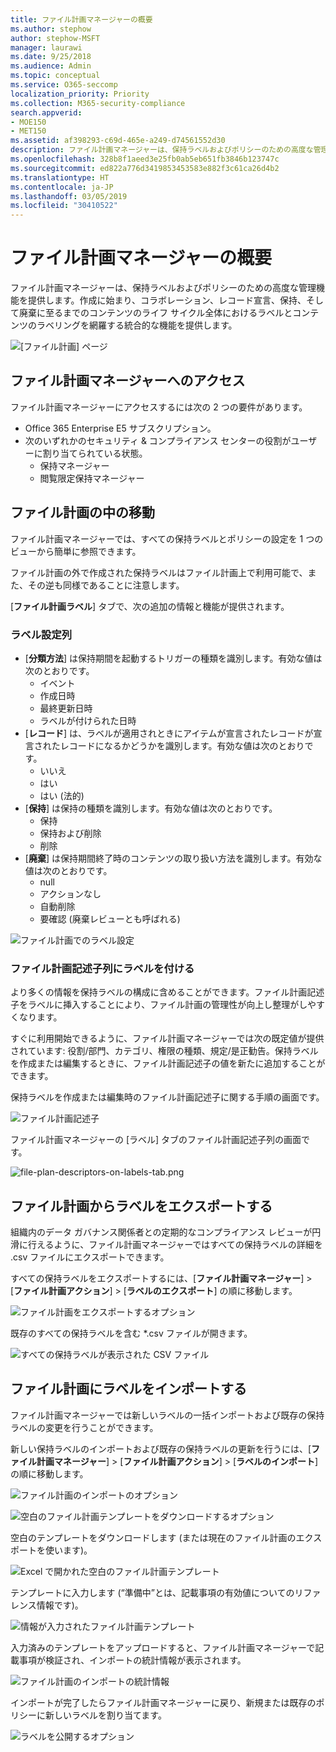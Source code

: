 ```yaml
---
title: ファイル計画マネージャーの概要
ms.author: stephow
author: stephow-MSFT
manager: laurawi
ms.date: 9/25/2018
ms.audience: Admin
ms.topic: conceptual
ms.service: O365-seccomp
localization_priority: Priority
ms.collection: M365-security-compliance
search.appverid:
- MOE150
- MET150
ms.assetid: af398293-c69d-465e-a249-d74561552d30
description: ファイル計画マネージャーは、保持ラベルおよびポリシーのための高度な管理機能を提供します。作成に始まり、コラボレーション、レコード宣言、保持、そして廃棄に至るまでのコンテンツのライフ サイクル全体におけるラベルとコンテンツのラベリングを網羅する統合的な機能を提供します。
ms.openlocfilehash: 328b8f1aeed3e25fb0ab5eb651fb3846b123747c
ms.sourcegitcommit: ed822a776d3419853453583e882f3c61ca26d4b2
ms.translationtype: HT
ms.contentlocale: ja-JP
ms.lasthandoff: 03/05/2019
ms.locfileid: "30410522"
---
```

# <a name="overview-of-file-plan-manager"></a>ファイル計画マネージャーの概要

ファイル計画マネージャーは、保持ラベルおよびポリシーのための高度な管理機能を提供します。作成に始まり、コラボレーション、レコード宣言、保持、そして廃棄に至るまでのコンテンツのライフ サイクル全体におけるラベルとコンテンツのラベリングを網羅する統合的な機能を提供します。

![[ファイル計画] ページ](media/file-plan-page.png)

## <a name="accessing-file-plan-manager"></a>ファイル計画マネージャーへのアクセス

ファイル計画マネージャーにアクセスするには次の 2 つの要件があります。
- Office 365 Enterprise E5 サブスクリプション。
- 次のいずれかのセキュリティ &amp; コンプライアンス センターの役割がユーザーに割り当てられている状態。 
    - 保持マネージャー
    - 閲覧限定保持マネージャー

## <a name="navigating-your-file-plan"></a>ファイル計画の中の移動

ファイル計画マネージャーでは、すべての保持ラベルとポリシーの設定を 1 つのビューから簡単に参照できます。

ファイル計画の外で作成された保持ラベルはファイル計画上で利用可能で、また、その逆も同様であることに注意します。

[**ファイル計画ラベル**] タブで、次の追加の情報と機能が提供されます。

### <a name="label-settings-columns"></a>ラベル設定列
 
- [**分類方法**] は保持期間を起動するトリガーの種類を識別します。有効な値は次のとおりです。 
    - イベント
    - 作成日時
    - 最終更新日時
    - ラベルが付けられた日時
- [**レコード**] は、ラベルが適用されときにアイテムが宣言されたレコードが宣言されたレコードになるかどうかを識別します。有効な値は次のとおりです。
    - いいえ
    - はい
    - はい (法的)
- [**保持**] は保持の種類を識別します。有効な値は次のとおりです。
    - 保持
    - 保持および削除
    - 削除
- [**廃棄**] は保持期間終了時のコンテンツの取り扱い方法を識別します。有効な値は次のとおりです。 
    - null
    - アクションなし
    - 自動削除
    - 要確認 (廃棄レビューとも呼ばれる)

![ファイル計画でのラベル設定](media/file-plan-label-columns.png)

### <a name="label-file-plan-descriptors-columns"></a>ファイル計画記述子列にラベルを付ける

より多くの情報を保持ラベルの構成に含めることができます。ファイル計画記述子をラベルに挿入することにより、ファイル計画の管理性が向上し整理がしやすくなります。

すぐに利用開始できるように、ファイル計画マネージャーでは次の既定値が提供されています: 役割/部門、カテゴリ、権限の種類、規定/是正勧告。保持ラベルを作成または編集するときに、ファイル計画記述子の値を新たに追加することができます。

保持ラベルを作成または編集時のファイル計画記述子に関する手順の画面です。

![ファイル計画記述子](media/file-plan-descriptors.png)

ファイル計画マネージャーの [ラベル] タブのファイル計画記述子列の画面です。

![file-plan-descriptors-on-labels-tab.png](media/file-plan-descriptors-on-labels-tab.png)

## <a name="export-labels-out-of-your-file-plan"></a>ファイル計画からラベルをエクスポートする

組織内のデータ ガバナンス関係者との定期的なコンプライアンス レビューが円滑に行えるように、ファイル計画マネージャーではすべての保持ラベルの詳細を .csv ファイルにエクスポートできます。

すべての保持ラベルをエクスポートするには、[**ファイル計画マネージャー**] \> [**ファイル計画アクション**] \> [**ラベルのエクスポート**] の順に移動します。

![ファイル計画をエクスポートするオプション](media/file-plan-export-labels-option.png)

既存のすべての保持ラベルを含む *.csv ファイルが開きます。

![すべての保持ラベルが表示された CSV ファイル](media/file-plan-csv-file.png)

## <a name="import-labels-into-your-file-plan"></a>ファイル計画にラベルをインポートする

ファイル計画マネージャーでは新しいラベルの一括インポートおよび既存の保持ラベルの変更を行うことができます。

新しい保持ラベルのインポートおよび既存の保持ラベルの更新を行うには、[**ファイル計画マネージャー**] \> [**ファイル計画アクション**] \> [**ラベルのインポート**] の順に移動します。

![ファイル計画のインポートのオプション](media/file-plan-import-labels-option.png)

![空白のファイル計画テンプレートをダウンロードするオプション](media/file-plan-blank-template-option.png)

空白のテンプレートをダウンロードします (または現在のファイル計画のエクスポートを使います)。

![Excel で開かれた空白のファイル計画テンプレート](media/file-plan-blank-template.png)

テンプレートに入力します (“準備中”とは、記載事項の有効値についてのリファレンス情報です)。

![情報が入力されたファイル計画テンプレート](media/file-plan-filled-out-template.png)

入力済みのテンプレートをアップロードすると、ファイル計画マネージャーで記載事項が検証され、インポートの統計情報が表示されます。

![ファイル計画のインポートの統計情報](media/file-plan-import-statistics.png)

インポートが完了したらファイル計画マネージャーに戻り、新規または既存のポリシーに新しいラベルを割り当てます。

![ラベルを公開するオプション](media/file-plan-publish-labels-option.png)

